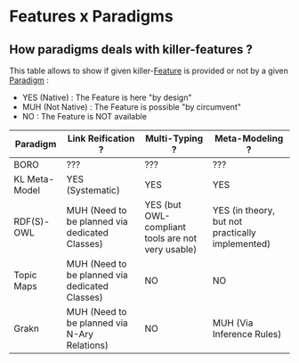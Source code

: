 Features x Paradigms
==

How paradigms deals with killer-features ?
-

This table allows to show if given killer-<a href="https://github.com/iPlumb3r/KeQuarks/tree/master/Features">Feature</a> is provided or not by a given <a href="https://github.com/iPlumb3r/KeQuarks/tree/master/Paradigms">Paradigm</a> :
* YES (Native) : The Feature is here "by design"
* MUH (Not Native) : The Feature is possible "by circumvent"
* NO : The Feature is NOT available

<table>
    <thead>
        <tr>
            <th>Paradigm</th>
            <th>Link Reification ?</th>
            <th>Multi-Typing ?</th>           
            <th>Meta-Modeling ?</th>
        </tr>
    </thead>
    <tbody>
        <tr>
            <td>BORO</td>
            <td>???</td>
            <td>???</td>
            <td>???</td>
        </tr>
        <tr>
            <td>KL Meta-Model</td>
            <td>YES (Systematic)</td>
            <td>YES</td>
            <td>YES</td>
        </tr>
        <tr>
            <td>RDF(S)-OWL</td>
            <td>MUH (Need to be planned via dedicated Classes)</td>
            <td>YES (but OWL-compliant tools are not very usable)</td>
            <td>YES (in theory, but not practically implemented)</td>
        </tr>
        <tr>
            <td>Topic Maps</td>
            <td>MUH (Need to be planned via dedicated Classes)</td>
            <td>NO</td>
            <td>NO</td>
        </tr>
        <tr>
            <td>Grakn</td>
            <td>MUH (Need to be planned via N-Ary Relations)</td>
            <td>NO</td>
            <td>MUH (Via Inference Rules)</td>
        </tr>
     </tbody>
</table>
